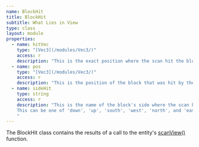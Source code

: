 ```yaml
---
name: BlockHit
title: BlockHit
subtitle: What Lies in View
type: class
layout: module
properties:
  - name: hitVec
    type: "[Vec3](/modules/Vec3/)"
    access: r
    description: "This is the exact position where the scan hit the block."
  - name: pos
    type: "[Vec3](/modules/Vec3/)"
    access: r
    description: "This is the position of the block that was hit by the scan."
  - name: sideHit
    type: string
    access: r
    description: "This is the name of the block's side where the scan hit the block.
    This can be one of 'down', 'up', 'south', 'west', 'north', and 'east'.
    "
---
```


The <span class="notranslate">BlockHit</span> class contains the results of a call
to the entity's [scanView()](/modules/Entity/#scanView) function.
